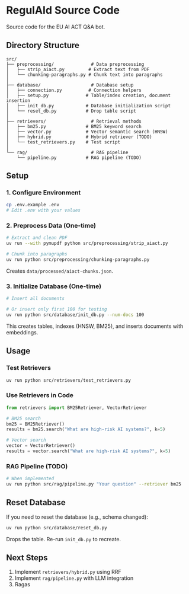 # RegulAId Source Code

Source code for the EU AI ACT Q&A bot.

## Directory Structure

```
src/
├── preprocessing/              # Data preprocessing
│   ├── strip_aiact.py         # Extract text from PDF
│   └── chunking-paragraphs.py # Chunk text into paragraphs
│
├── database/                   # Database setup
│   ├── connection.py          # Connection helpers
│   ├── setup.py              # Table/index creation, document insertion
│   ├── init_db.py            # Database initialization script
│   └── reset_db.py           # Drop table script
│
├── retrievers/                 # Retrieval methods
│   ├── bm25.py               # BM25 keyword search
│   ├── vector.py             # Vector semantic search (HNSW)
│   ├── hybrid.py             # Hybrid retriever (TODO)
│   └── test_retrievers.py    # Test script
│
└── rag/                        # RAG pipeline
    └── pipeline.py           # RAG pipeline (TODO)
```

## Setup

### 1. Configure Environment

```bash
cp .env.example .env
# Edit .env with your values
```

### 2. Preprocess Data (One-time)

```bash
# Extract and clean PDF
uv run --with pymupdf python src/preprocessing/strip_aiact.py

# Chunk into paragraphs
uv run python src/preprocessing/chunking-paragraphs.py
```

Creates `data/processed/aiact-chunks.json`.

### 3. Initialize Database (One-time)

```bash
# Insert all documents

# Or insert only first 100 for testing
uv run python src/database/init_db.py --num-docs 100
```

This creates tables, indexes (HNSW, BM25), and inserts documents with embeddings.

## Usage

### Test Retrievers

```bash
uv run python src/retrievers/test_retrievers.py
```

### Use Retrievers in Code

```python
from retrievers import BM25Retriever, VectorRetriever

# BM25 search
bm25 = BM25Retriever()
results = bm25.search("What are high-risk AI systems?", k=5)

# Vector search
vector = VectorRetriever()
results = vector.search("What are high-risk AI systems?", k=5)
```

### RAG Pipeline (TODO)

```bash
# When implemented
uv run python src/rag/pipeline.py "Your question" --retriever bm25
```

## Reset Database

If you need to reset the database (e.g., schema changed):

```bash
uv run python src/database/reset_db.py
```

Drops the table. Re-run `init_db.py` to recreate.

## Next Steps

1. Implement `retrievers/hybrid.py` using RRF
2. Implement `rag/pipeline.py` with LLM integration
3. Ragas
